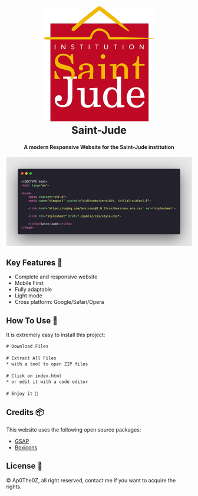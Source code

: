 
<h1 align="center">
  <br>
  <img src="https://github.com/Ap0The0Z/Saint-Jude-institution-website/blob/main/public/img/logo.png?raw=true" alt="Saint-Jude" width="300">
  <br>
  Saint-Jude
  <br>
</h1>

<h4 align="center">A modern Responsive Website for the Saint-Jude institution</h4>

<img src="https://github.com/Ap0The0Z/Saint-Jude-institution-website/blob/main/public/img/carbon%20(1).png?raw=true">

## Key Features 🔑

* Complete and responsive website
* Mobile First
* Fully adaptable
* Light mode
* Cross platform: Google/Safari/Opera

## How To Use 🤔

It is extremely easy to install this project:

```
# Download Files

# Extract All Files
* with a tool to open ZIP files

# Click on index.html
* or edit it with a code editor

# Enjoy it 🎉
```

## Credits 📦

This website uses the following open source packages:

- [GSAP](https://greensock.com/gsap/)
- [Boxicons](https://boxicons.com/)


## License 📝

© Ap0The0Z, all right reserved, contact me if you want to acquire the rights.

